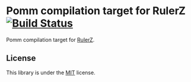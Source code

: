 # Pomm compilation target for RulerZ [![Build Status](https://travis-ci.org/rulerz-php/pomm.svg?branch=master)](https://travis-ci.org/rulerz-php/pomm)

Pomm compilation target for [RulerZ](https://github.com/K-Phoen/rulerz).

License
-------

This library is under the [MIT](LICENSE) license.
